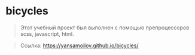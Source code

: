# bicycles
>Этот учебный проект был выполнен с помощью препроцессоров scss, javascript, html.

>Ссылка: https://yansamoilov.github.io/bicycles/

